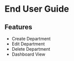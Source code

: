 # End User Guide

## Features
- Create Department
- Edit Department
- Delete Department
- Dashboard View
